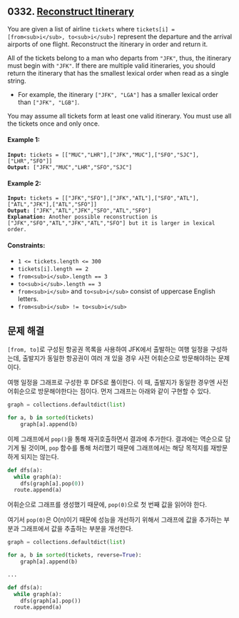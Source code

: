 ## 0332. [Reconstruct Itinerary](https://leetcode.com/problems/reconstruct-itinerary/)

You are given a list of airline `tickets` where `tickets[i] = [from<sub>i</sub>, to<sub>i</sub>]` represent the departure and the arrival airports of one flight. Reconstruct the itinerary in order and return it.

All of the tickets belong to a man who departs from `"JFK"`, thus, the itinerary must begin with `"JFK"`. If there are multiple valid itineraries, you should return the itinerary that has the smallest lexical order when read as a single string.

- For example, the itinerary `["JFK", "LGA"]` has a smaller lexical order than `["JFK", "LGB"]`.

You may assume all tickets form at least one valid itinerary. You must use all the tickets once and only once.

#### **Example 1:**

<pre><code><strong>Input:</strong> tickets = [["MUC","LHR"],["JFK","MUC"],["SFO","SJC"],["LHR","SFO"]]
<strong>Output:</strong> ["JFK","MUC","LHR","SFO","SJC"]</code></pre>

#### **Example 2:**

<pre><code><strong>Input:</strong> tickets = [["JFK","SFO"],["JFK","ATL"],["SFO","ATL"],["ATL","JFK"],["ATL","SFO"]]
<strong>Output:</strong> ["JFK","ATL","JFK","SFO","ATL","SFO"]
<strong>Explanation:</strong> Another possible reconstruction is ["JFK","SFO","ATL","JFK","ATL","SFO"] but it is larger in lexical order.</code></pre>

#### **Constraints:**

- `1 <= tickets.length <= 300`
- `tickets[i].length == 2`
- `from<sub>i</sub>.length == 3`
- `to<sub>i</sub>.length == 3`
- `from<sub>i</sub>` and `to<sub>i</sub>` consist of uppercase English letters.
- `from<sub>i</sub> != to<sub>i</sub>`

## 문제 해결

`[from, to]`로 구성된 항공권 목록을 사용하여 JFK에서 출발하는 여행 일정을 구성하는데, 출발지가 동일한 항공권이 여러 개 있을 경우 사전 어휘순으로 방문해야하는 문제이다.

여행 일정을 그래프로 구성한 후 DFS로 풀이한다. 이 때, 출발지가 동일한 경우엔 사전 어휘순으로 방문해야한다는 점이다. 먼저 그래프는 아래와 같이 구현할 수 있다.

```python
graph = collections.defaultdict(list)

for a, b in sorted(tickets)
    graph[a].append(b)
```

이제 그래프에서 `pop()`을 통해 재귀호출하면서 결과에 추가한다. 결과에는 역순으로 담기게 될 것이며, `pop` 함수를 통해 처리했기 때문에 그래프에서는 해당 목적지를 재방문하게 되지는 않는다.

```python
def dfs(a):
  while graph(a):
    dfs(graph[a].pop(0))
  route.append(a)
```

어휘순으로 그래프를 생성했기 때문에, `pop(0)`으로 첫 번째 값을 읽어야 한다.

여기서 `pop(0)`은 O(n)이기 때문에 성능을 개선하기 위해서 그래프에 값을 추가하는 부분과 그래프에서 값을 추출하는 부분을 개선한다.

```python
graph = collections.defaultdict(list)

for a, b in sorted(tickets, reverse=True):
    graph[a].append(b)

...

def dfs(a):
  while graph(a):
    dfs(graph[a].pop())
  route.append(a)
```
